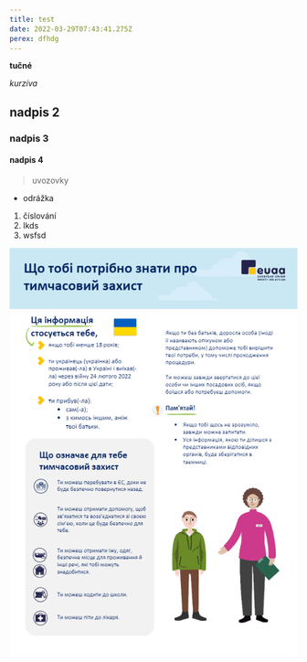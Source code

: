 ```yaml
---
title: test
date: 2022-03-29T07:43:41.275Z
perex: dfhdg
---
```

**tučné**

*kurzíva*



## nadpis 2

### nadpis 3

#### nadpis 4

> uvozovky
>
>

* odrážka

1. číslování
2. lkds
3. wsfsd

![alt text](ukranian_children_cdt-nb1.jpg "title")